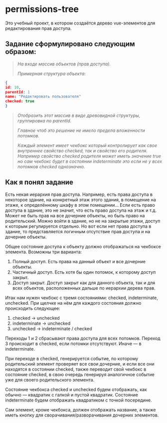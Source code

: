 # permissions-tree

Это учебный проект, в котором создаётся дерево vue-элементов для редактирования прав доступа.

## Задание сформулировано следующим образом:

>*На входе массив объектов (прав доступа).*  
>
>*Примерная структура объекта:*
```json
{
id: 10,
parentId: 1
name: "Редактировать пользователя"
checked: true
}
```
>*Отобразить этот массив в виде древовидной структуры, группировка по parentId.*  
>
>*Главное чтоб это решение не имело предела вложенности потомков.*  
>
>*Каждый элемент имеет чекбокс который контролирует как свое внутреннее свойство checked, так и свойство его родителя. Например свойство checked родителя может иметь значение true но сам чекбокс будет в состоянии indeterminate это если не у всех потомков checked однозначно.*

## Как я понял задание

Есть некая иерархия прав доступа. Например, есть права доступа в некоторое здание, на конкретный этаж этого здания, в помещение на этаже, к определённому шкафу в этом помещении... Если есть право доступа в здание, это не значит, что есть право доступа на этаж и т.д. Может не быть прав на все дочерние объекты, но быть право на родительский. Можно войти в здание, но не на закрытые этажи, доступ к которым регулируется отдельно. Но вот если нет права доступа в здание, то представляется логичным отсутствие прав доступа и на дочерние объекты.  


Общее состояние доступа к объекту должно отображаться на чекбоксе элемента. Возможны три варианта:
1. Полный доступ. Есть права на данный объект и все дочерние объекты.
2. Частичный доступ. Есть хотя бы один потомок, к которому доступ закрыт.
3. Доступ закрыт. Доступ закрыт как для данного объекта, так и для всех объектов, расположенных дальше по иерархии дерева прав.

Итак нам нужен чекбокс с тремя состояниями: checked, indeterminate, unchecked. При щелчке на нём для каждого состояния должно происходить следующее:
1. checked -> unchecked
2. indeterminate -> unchecked
3. unchecked -> indeterminate / checked

Переходы 1 и 2 сбрасывают права доступа для всех потомков. Переход 3 происходит в checked, если потомки отсутствуют. Иначе — в indeterminate.  

При переходе в checked, генерируется событие, по которому родительский элемент проверяет все свои дочерние, и если все они находятся в состоянии checked, также переводит свой чекбокс в состояние checked, в свою очередь генерируя аналогичное событие уже для своего родительского элемента.  

Состояние чекбокса checked и unchecked будем отображать, как обычно — квадратик с галкой и пустой квадратик. Состояние indeterminate будем отображать квадратиком с точкой посередине.  

Сам элемент, кроме чекбокса, должен отображать название, а также иметь кнопку для сворачивания/разворачивания дочерних элементов.



